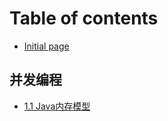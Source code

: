 # Table of contents

* [Initial page](README.md)

## 并发编程

* [1.1 Java内存模型](bing-fa-bian-cheng/jmm.md)

